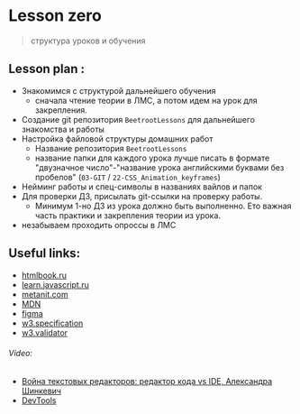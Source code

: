 # Lesson zero 
> структура уроков и обучения


## Lesson plan :
+ Знакомимся с структурой дальнейшего обучения
    - сначала чтение теории в ЛМС, а потом идем на урок для закрепления. 
+ Создание git репозитория `BeetrootLessons` для дальнейшего знакомства и работы
+ Настройка файловой структуры домашних работ
    - Название репозитория `BeetrootLessons`
    - название папки для каждого урока лучше писать в формате "двузначное число"-"название урока английскими буквами без пробелов" (`03-GIT` / `22-CSS_Animation_keyframes`)
+ Нейминг работы и спец-символы в названиях вайлов и папок
+ Для проверки ДЗ, присылать git-ссылки на проверку работы.
    - Минимум 1-но ДЗ из урока должно быть выполненно. Ето важная часть практики и закрепления теории из урока.
+ незабываем проходить опроссы в ЛМС


## Useful links:
+ [htmlbook.ru](http://htmlbook.ru/html)
+ [learn.javascript.ru](https://learn.javascript.ru/first-steps)
+ [metanit.com](https://metanit.com/web/javascript/)
+ [MDN](https://developer.mozilla.org/)
+ [figma](https://www.figma.com/)
+ [w3.specification](https://html.spec.whatwg.org/multipage/)
+ [w3.validator](https://validator.w3.org/)

###### Video:
+ [Война текстовых редакторов: редактор кода vs IDE, Александра Шинкевич](https://youtu.be/OhLIhyCrNGE?list=RDCMUCY35dlJe-V5J_IqzU-XksAg)
+ [DevTools](https://youtu.be/PDP9NNKtEuA)
